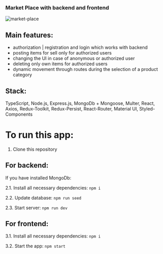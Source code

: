 ### Market Place with backend and frontend
![market-place](https://user-images.githubusercontent.com/99384076/225580567-3363b857-edab-4e57-b8c8-5b3723d512a3.gif)

## Main features:
- authorization | registration and login which works with backend
- posting items for sell only for authorized users
- changing the UI in case of anonymous or authorized user
- deleting only own items for authorized users
- dynamic movement through routes during the selection of a product category

## Stack: 
TypeScript, Node.js, Express.js, MongoDb + Mongoose, Multer, React, Axios, Redux-Toolkit, Redux-Persist, React-Router, Material UI, Styled-Components

# To run this app:
1. Clone this repository

## For backend:
If you have installed MongoDb:

2.1. Install all necessary dependencies: ```npm i```

2.2. Update database: ```npm run seed```

2.3. Start server: ```npm run dev```

## For frontend: 
3.1. Install all necessary dependencies: ```npm i```

3.2. Start the app: ```npm start```
